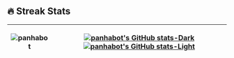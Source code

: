 
    


## 🔥 Streak Stats
|<p align="center"><img align="center" src="https://github-readme-streak-stats.herokuapp.com/?user=panhabot&theme=dark" alt="panhabot" /></p>|[![panhabot's GitHub stats-Dark](https://github-readme-stats.vercel.app/api?username=panhabot\&show_icons=true\&theme=dark#gh-dark-mode-only)](https://github.com/anuraghazra/github-readme-stats#responsive-card-theme#gh-dark-mode-only) [![panhabot's GitHub stats-Light](https://github-readme-stats.vercel.app/api?username=panhabot\&show_icons=true\&theme=default#gh-light-mode-only)](https://github.com/anuraghazra/github-readme-stats#responsive-card-theme#gh-light-mode-only) |
| ------------- | ------------- |










